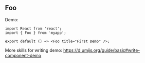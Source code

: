 ## Foo

Demo:

```tsx
import React from 'react';
import { Foo } from 'myapp';

export default () => <Foo title="First Demo" />;
```

More skills for writing demo: https://d.umijs.org/guide/basic#write-component-demo
